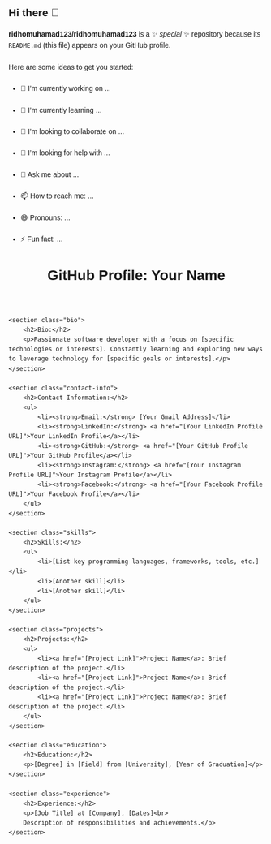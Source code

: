 
## Hi there 👋


**ridhomuhamad123/ridhomuhamad123** is a ✨ _special_ ✨ repository because its `README.md` (this file) appears on your GitHub profile.

Here are some ideas to get you started:

- 🔭 I’m currently working on ...
- 🌱 I’m currently learning ...
- 👯 I’m looking to collaborate on ...
- 🤔 I’m looking for help with ...
- 💬 Ask me about ...
- 📫 How to reach me: ...
- 😄 Pronouns: ...
- ⚡ Fun fact: ...

    <style>
        body {
            font-family: Arial, sans-serif;
            line-height: 1.6;
            margin: 20px;
            padding: 0;
        }
        h1, h2, h3 {
            margin-bottom: 10px;
        }
        p {
            margin-bottom: 20px;
        }
        .contact-info {
            margin-bottom: 20px;
        }
        .skills {
            margin-bottom: 20px;
        }
        .projects {
            margin-bottom: 20px;
        }
        .education, .experience, .certifications, .interests {
            margin-bottom: 20px;
        }
    </style>
</head>
    <header>
        <h1>GitHub Profile: Your Name</h1>
    </header>

    <section class="bio">
        <h2>Bio:</h2>
        <p>Passionate software developer with a focus on [specific technologies or interests]. Constantly learning and exploring new ways to leverage technology for [specific goals or interests].</p>
    </section>

    <section class="contact-info">
        <h2>Contact Information:</h2>
        <ul>
            <li><strong>Email:</strong> [Your Gmail Address]</li>
            <li><strong>LinkedIn:</strong> <a href="[Your LinkedIn Profile URL]">Your LinkedIn Profile</a></li>
            <li><strong>GitHub:</strong> <a href="[Your GitHub Profile URL]">Your GitHub Profile</a></li>
            <li><strong>Instagram:</strong> <a href="[Your Instagram Profile URL]">Your Instagram Profile</a></li>
            <li><strong>Facebook:</strong> <a href="[Your Facebook Profile URL]">Your Facebook Profile</a></li>
        </ul>
    </section>

    <section class="skills">
        <h2>Skills:</h2>
        <ul>
            <li>[List key programming languages, frameworks, tools, etc.]</li>
            <li>[Another skill]</li>
            <li>[Another skill]</li>
        </ul>
    </section>

    <section class="projects">
        <h2>Projects:</h2>
        <ul>
            <li><a href="[Project Link]">Project Name</a>: Brief description of the project.</li>
            <li><a href="[Project Link]">Project Name</a>: Brief description of the project.</li>
            <li><a href="[Project Link]">Project Name</a>: Brief description of the project.</li>
        </ul>
    </section>

    <section class="education">
        <h2>Education:</h2>
        <p>[Degree] in [Field] from [University], [Year of Graduation]</p>
    </section>

    <section class="experience">
        <h2>Experience:</h2>
        <p>[Job Title] at [Company], [Dates]<br>
        Description of responsibilities and achievements.</p>
    </section>



